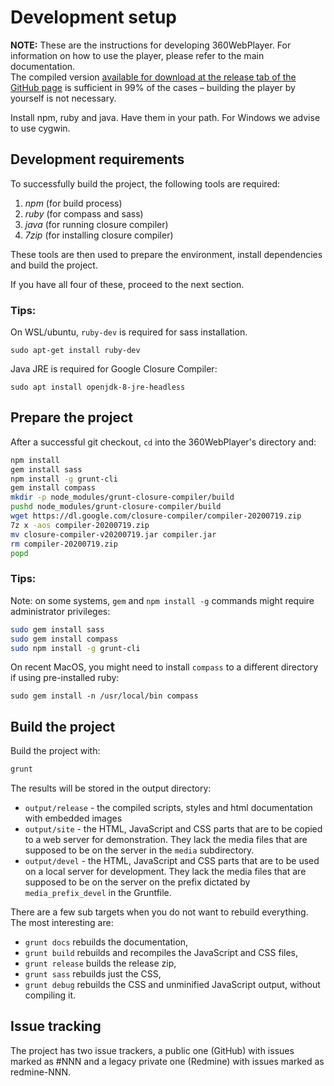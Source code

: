 Development setup
=================

**NOTE:** These are the instructions for developing 360WebPlayer. For information on how to use the player, please refer to the main documentation.  
The compiled version [available for download at the release tab of the GitHub page][download-link] is sufficient in 99% of the cases – building the player by yourself is not necessary.

[download-link]: https://github.com/BIVROST/360WebPlayer/releases

Install npm, ruby and java. Have them in your path.
For Windows we advise to use cygwin.


Development requirements
------------------------

To successfully build the project, the following tools are required:

1. *npm* (for build process)
2. *ruby* (for compass and sass)
3. *java* (for running closure compiler)
4. *7zip* (for installing closure compiler)

These tools are then used to prepare the environment, install dependencies and build the project.

If you have all four of these, proceed to the next section.

### Tips:

On WSL/ubuntu, `ruby-dev` is required for sass installation.
```
sudo apt-get install ruby-dev
```

Java JRE is required for Google Closure Compiler:
```
sudo apt install openjdk-8-jre-headless
```

Prepare the project
-------------------

After a successful git checkout, `cd` into the 360WebPlayer's directory and:

```bash
npm install
gem install sass
npm install -g grunt-cli
gem install compass
mkdir -p node_modules/grunt-closure-compiler/build
pushd node_modules/grunt-closure-compiler/build
wget https://dl.google.com/closure-compiler/compiler-20200719.zip
7z x -aos compiler-20200719.zip
mv closure-compiler-v20200719.jar compiler.jar
rm compiler-20200719.zip
popd
```

### Tips:

Note: on some systems, `gem` and `npm install -g` commands might require administrator privileges:
```bash
sudo gem install sass
sudo gem install compass
sudo npm install -g grunt-cli
```

On recent MacOS, you might need to install `compass` to a different directory if using pre-installed ruby:
```
sudo gem install -n /usr/local/bin compass
```



Build the project
-----------------

Build the project with:

```bash
grunt
```

The results will be stored in the output directory:

* `output/release` - the compiled scripts, styles and html documentation with embedded images
* `output/site` - the HTML, JavaScript and CSS parts that are to be copied to a web server for demonstration. They lack the media files that are supposed to be on the server in the `media` subdirectory. 
* `output/devel` - the HTML, JavaScript and CSS parts that are to be used on a local server for development. They lack the media files that are supposed to be on the server on the prefix dictated by `media_prefix_devel` in the Gruntfile.

There are a few sub targets when you do not want to rebuild everything. The most interesting are:

* `grunt docs` rebuilds the documentation,
* `grunt build` rebuilds and recompiles the JavaScript and CSS files,
* `grunt release` builds the release zip,
* `grunt sass` rebuilds just the CSS,
* `grunt debug` rebuilds the CSS and unminified JavaScript output, without compiling it.




Issue tracking
--------------

The project has two issue trackers, a public one (GitHub) with issues marked as #NNN and a legacy private one (Redmine) with issues marked as redmine-NNN.
